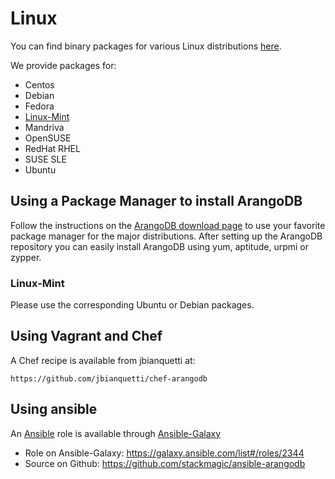 Linux
=====

You can find binary packages for various Linux distributions
[here](https://www.arangodb.com/download).

We provide packages for:

* Centos
* Debian
* Fedora
* [Linux-Mint](#linux-mint)
* Mandriva
* OpenSUSE
* RedHat RHEL
* SUSE SLE
* Ubuntu


Using a Package Manager to install ArangoDB
-------------------------------------------

Follow the instructions on the [ArangoDB download page](https://www.arangodb.com/download)
to use your favorite package manager for the major distributions. After
setting up the ArangoDB repository you can easily install ArangoDB using yum,
aptitude, urpmi or zypper.

### Linux-Mint

Please use the corresponding Ubuntu or Debian packages.

Using Vagrant and Chef
----------------------

A Chef recipe is available from jbianquetti at:

    https://github.com/jbianquetti/chef-arangodb

Using ansible
-------------

An [Ansible](http://ansible.com) role is available through [Ansible-Galaxy](https://galaxy.ansible.com)

* Role on Ansible-Galaxy: https://galaxy.ansible.com/list#/roles/2344
* Source on Github: https://github.com/stackmagic/ansible-arangodb
